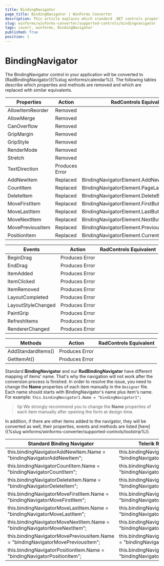 ```yaml
---
title: BindingNavigator
page_title: BindingNavigator | WinForms Converter
description: This article explains which standard .NET controls properties are removed and which are replaced with similar equivalents. 
slug: winforms/winforms-converter/supported-controls/bindingnavigator
tags: covert, winforms, BindingNavigator
published: True             
position: 1
---
```


# BindingNavigator

The BindingNavigator control in your application will be converted to [RadBindingNavigator]({%slug winforms/calendar%}). The following tables describe which properties and methods are removed and which are replaced with similar equivalents.

|Properties|Action|RadControls Equivalent|
|---|---|---|
|AllowItemReorder |Removed||
|AllowMerge |Removed||
|CanOverflow |Removed||
|GripMargin |Removed||
|GripStyle|Removed||
|RenderMode |Removed||
|Stretch |Removed||
|TextDirection |Produces Error||
|AddNewItem |Replaced|BindingNavigatorElement.AddNewButton|
|CountItem |Replaced|BindingNavigatorElement.PageLabel|
|DeleteItem |Replaced|BindingNavigatorElement.DeleteButton|
|MoveFirstItem |Replaced|BindingNavigatorElement.FirstButton|
|MoveLastItem |Replaced|BindingNavigatorElement.LastButton|
|MoveNextItem |Replaced|BindingNavigatorElement.NextButto|
|MovePreviousItem |Replaced|BindingNavigatorElement.PreviousButton|
|PositionItem |Replaced|BindingNavigatorElement.CurrentNumberTextBox|

|Events|Action|RadControls Equivalent|
|---|---|---|
|BeginDrag|Produces Error||
|EndDrag |Produces Error||
|ItemAdded |Produces Error||
|ItemClicked |Produces Error||
|ItemRemoved |Produces Error||
|LayoutCompleted |Produces Error||
|LayoutStyleChanged |Produces Error||
|PaintGrip |Produces Error||
|RefreshItems |Produces Error||
|RendererChanged|Produces Error||

|Methods|Action|RadControls Equivalent|
|---|---|---|
|AddStandardItems()|Produces Error||
|GetItemAt()|Produces Error||

Standard __BindingNavigator__ and our __RadBindingNavigator__ have different mapping of items' name. That's why the navigation will not work after the conversion process is finished. In order to resolve the issue, you need to change the __Name__ properties of each item manually in the `Designer` file. Each name should starts with BindingNavigator's name plus item's name. For example: 
`this.bindingNavigator1.Name = "bindingNavigator1";`

>tip We strongly recommend you to change the __Name__ properties of each item manually after opening the form at design time. 

In addition, if there are other items added to the navigator, they will be converted as well, their properties, events and methods are listed [here]({%slug winforms/winforms-converter/supported-controls/toolstrip%}).


|Standard Binding Navigator|Telerik RadBindingNavigator|
|---|---|
|this.bindingNavigatorAddNewItem.Name = "bindingNavigatorAddNewItem";|this.bindingNavigatorAddNewItem.Name = "bindingNavigator1AddNewItem";|
|this.bindingNavigatorCountItem.Name = "bindingNavigatorCountItem";|this.bindingNavigatorCountItem.Name = "bindingNavigator1CountItem";|
|this.bindingNavigatorDeleteItem.Name = "bindingNavigatorDeleteItem";|this.bindingNavigatorDeleteItem.Name = "bindingNavigator1DeleteItem";|
|this.bindingNavigatorMoveFirstItem.Name = "bindingNavigatorMoveFirstItem";|this.bindingNavigatorDeleteItem.Name = "bindingNavigator1MoveFirstItem";|
|this.bindingNavigatorMoveLastItem.Name = "bindingNavigatorMoveLastItem";|this.bindingNavigatorMoveLastItem.Name = "bindingNavigator1MoveLastItem";|
|this.bindingNavigatorMoveNextItem.Name = "bindingNavigatorMoveNextItem";|this.bindingNavigatorMoveNextItem.Name = "bindingNavigator1MoveNextItem";|
|this.bindingNavigatorMovePreviousItem.Name = "bindingNavigatorMovePreviousItem";|this.bindingNavigatorMovePreviousItem.Name = "bindingNavigator1MovePreviousItem";|
|this.bindingNavigatorPositionItem.Name = "bindingNavigatorPositionItem";|this.bindingNavigatorPositionItem.Name = "bindingNavigator1PositionItem";|
